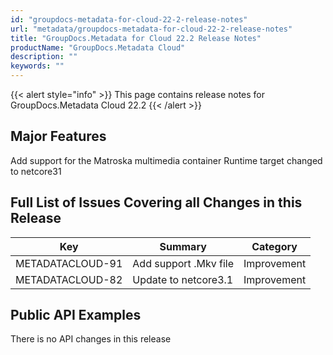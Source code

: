 ```yaml
---
id: "groupdocs-metadata-for-cloud-22-2-release-notes"
url: "metadata/groupdocs-metadata-for-cloud-22-2-release-notes"
title: "GroupDocs.Metadata for Cloud 22.2 Release Notes"
productName: "GroupDocs.Metadata Cloud"
description: ""
keywords: ""
---
```


{{< alert style="info" >}}
This page contains release notes for GroupDocs.Metadata Cloud 22.2
{{< /alert >}}


## Major Features ##

Add support for the Matroska multimedia container
Runtime target changed to netcore31

## Full List of Issues Covering all Changes in this Release ##

|Key|Summary|Category
|---|---|---
|METADATACLOUD-91|Add support .Mkv file|Improvement
|METADATACLOUD-82|Update to netcore3.1|Improvement


## Public API Examples ##

There is no API changes in this release

